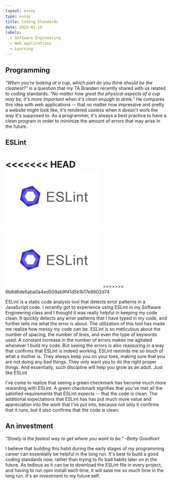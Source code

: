 ```yaml
---
layout: essay
type: essay
title: Coding Standards
date: 2022-02-10
labels:
  - Software Engineering
  - Web applications
  - Learning
---
```


## Programming

*"When you're looking at a cup, which part do you think should be the cleanest?"* is a question that my TA Branden recently shared with us related to coding standards. *"No matter how great the physical aspects of a cup may be, it's more important when it's clean enough to drink."* He compares this idea with web applications -- that no matter how impressive and pretty a website might look like, it's rendered useless when it doesn't work the way it's supposed to. As a programmer, it's always a best practice to have a clean program in order to minimize the amount of errors that may arise in the future.

## ESLint

<<<<<<< HEAD
<img class="ui medium left floated rounded image" src="../images/eslint-logo.jpg">
=======
<img class="ui medium right floated rounded image" src="../images/eslint-logo.jpg">
>>>>>>> 6b8d6de6aba0a4ed509ab9f41d5b1b17e8602d74

ESLint is a static code analysis tool that detects error patterns in a JavaScript code. I recently got to experience using ESLint in my Software Engineering class and I thought it was really helpful in keeping my code clean. It quickly detects any error patterns that I have typed in my code, and further tells me what the error is about. The utilization of this tool has made me realize how messy my code can be. ESLint is so meticulous about the number of spacing, the number of lines, and even the type of keywords used. A constant increase in the number of errors makes me agitated whenever I build my code. But seeing the errors is also reassuring in a way that confirms that ESLint is indeed working. ESLint reminds me so much of what a mother is. They always keep you on your toes, making sure that you are not doing any bad things. They only want you to do the right proper things. And essentially, such discipline will help you grow as an adult. Just like ESLint

I've come to realize that seeing a green checkmark has become much more rewarding with ESLint. A green checkmark signifies that you've met all the satisfied requirements that ESLint expects -- that the code is clean. The additional expectations that ESLint has has put much more value and appreciation into the work that I've put into, because not only it confirms that it runs, but it also confirms that the code is clean.

## An investment

*"Slowly is the fastest way to get where you want to be." -Betty Goedhart*

I believe that building this habit during the early stages of my programming career can essentially be helpful in the long run. It's best to build a good coding standards now, rather than trying to fix bad habits later on in the future. As tedious as it can be to download the ESLint file in every project, and having to run npm install each time, it will save me so much time in the long run. It's an investment to my future self.
